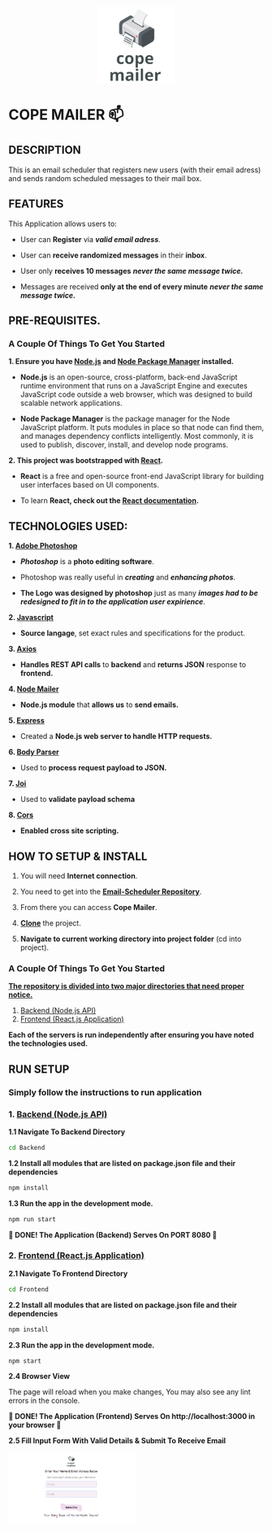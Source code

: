 <p align="center">
<img align="centre" width="150" src="Spec.md/CopeMailerIcon.png" alt="Cryptobyte logo" />
<p>

# COPE MAILER :mailbox:


## DESCRIPTION

This is an email scheduler that registers new users (with their email adress) and sends random scheduled messages to their mail box.

## FEATURES

This Application allows users to:

- User can **Register** via ***valid email adress***.

- User can **receive randomized messages** in their **inbox**.

- User only **receives 10 messages** ***never the same message twice.***

- Messages are received **only at the end of every minute** ***never the same message twice.***


## PRE-REQUISITES.

### **A Couple Of Things To Get You Started**

**1. Ensure you have [Node.js](https://nodejs.org/en/download/) and [Node Package Manager](https://nodejs.org/en/download/) installed.**

- **Node.js** is an open-source, cross-platform, back-end JavaScript runtime environment that runs on a JavaScript Engine and executes JavaScript code outside a web browser, which was designed to build scalable network applications.

- **Node Package Manager** is the package manager for the Node JavaScript platform. It puts modules in place so that node can find them, and manages dependency conflicts intelligently. Most commonly, it is used to publish, discover, install, and develop node programs.


**2. This project was bootstrapped with [React](https://github.com/facebook/create-react-app).**

- **React** is a free and open-source front-end JavaScript library for building user interfaces based on UI components.

- To learn **React, check out the [React documentation](https://reactjs.org/docs/getting-started.html).**


## TECHNOLOGIES USED:

**1. [Adobe Photoshop](https://www.adobe.com/products/photoshop.html)**

- ***Photoshop*** is a **photo editing software**.

- Photoshop was really useful in ***creating*** and ***enhancing photos***.

- **The Logo** **was designed by photoshop** just as many ***images had to be redesigned to fit in to the application user expirience***.

**2. [Javascript](https://developer.mozilla.org/en-US/docs/Web/JavaScript)**

- **Source langage**, set exact rules and specifications for the product.

**3. [Axios](https://www.freecodecamp.org/news/how-to-use-axios-with-react/#what-is-axios)**

- **Handles REST API calls** to **backend** and **returns JSON** response to **frontend.**

**4. [Node Mailer](https://nodemailer.com/about/)**

- **Node.js module** that **allows us** to **send emails.**

**5. [Express](https://expressjs.com/)**

- Created a **Node.js web server to handle HTTP requests.**

**6. [Body Parser](https://www.npmjs.com/package/body-parser)**

- Used to **process request payload to JSON.**

**7. [Joi](https://www.npmjs.com/package/joi)**

- Used to **validate payload schema**

**8. [Cors](https://developer.mozilla.org/en-US/docs/Web/HTTP/CORS)**

- **Enabled cross site scripting.**


## **HOW TO SETUP & INSTALL**

1. You will need **Internet connection**.

2. You need to get into the **[Email-Scheduler Repository](https://github.com/zecollokaris/Email-Scheduler)**.

3. From there you can access **Cope Mailer**.

4. **[Clone](https://docs.github.com/en/repositories/creating-and-managing-repositories/cloning-a-repository)** the project.

5. **Navigate to current working directory into project folder** (cd into project).

### **A Couple Of Things To Get You Started**

**[The repository is divided into two major directories that need proper notice.](https://github.com/zecollokaris/Email-Scheduler)**

1. [Backend (Node.js API)](https://github.com/zecollokaris/Email-Scheduler/tree/master/Backend)
2. [Frontend (React.js Application)](https://github.com/zecollokaris/Email-Scheduler/tree/master/Frontend)

**Each of the servers is run independently after ensuring you have noted the technologies used.**

## **RUN SETUP**

### **Simply follow the instructions to run application**

### 1. [Backend (Node.js API)](https://github.com/zecollokaris/Email-Scheduler/tree/master/Backend)

**1.1 Navigate To Backend Directory**

```bash
cd Backend
```

**1.2 Install all modules that are listed on package.json file and their dependencies**

```bash
npm install
```

**1.3 Run the app in the development mode.**

```bash
npm run start
```

**:tada: DONE! The Application (Backend) Serves On PORT 8080 :tada:**


### 2. [Frontend (React.js Application)](https://github.com/zecollokaris/Email-Scheduler/tree/master/Frontend)

**2.1 Navigate To Frontend Directory**

```bash
cd Frontend
```

**2.2 Install all modules that are listed on package.json file and their dependencies**

```bash
npm install
```

**2.3 Run the app in the development mode.**

```bash
npm start
```

**2.4 Browser View**

The page will reload when you make changes, You may also see any lint errors in the console.

**:tada: DONE! The Application (Frontend) Serves On http://localhost:3000 in your browser :tada:**


**2.5 Fill Input Form With Valid Details & Submit To Receive Email**

<p align="center">
<img align="left" width="250" src="Spec.md/InputBox.png" alt="Cryptobyte logo" />
<p>
